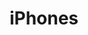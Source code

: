 ---
layout: category
category: iphones
title: iPhones
type: category
img: /assets/img/iphones.png
---